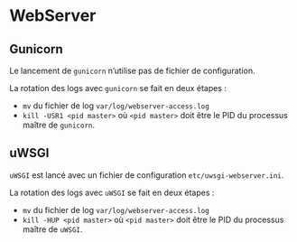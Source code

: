 # WebServer

## Gunicorn

Le lancement de `gunicorn` n’utilise pas de fichier de configuration.

La rotation des logs avec `gunicorn` se fait en deux étapes :

 * `mv` du fichier de log `var/log/webserver-access.log`
 * `kill -USR1 <pid master>` où `<pid master>` doit être le PID du processus maître de `gunicorn`.

## uWSGI

`uWSGI` est lancé avec un fichier de configuration `etc/uwsgi-webserver.ini`.

La rotation des logs avec `uWSGI` se fait en deux étapes :

 * `mv` du fichier de log `var/log/webserver-access.log`
 * `kill -HUP <pid master>` où `<pid master>` doit être le PID du processus maître de `uWSGI`.
